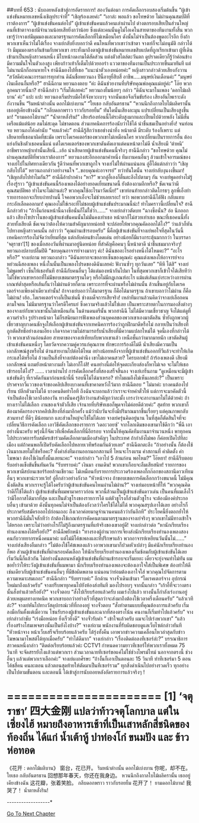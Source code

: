 ##บทที่ 653 : นับถอยหลังเข้าสู่การอัดรายการ!
สองวันต่อมา
การคัดเลือกรอบสองเริ่มต้นขึ้น
“ผู้เข้าแข่งขันหมายเลขหนึ่งเชิญประจำที่”
“เชิญร้องเลยค่ะ”
“เอาล่ะ พอแล้ว ขอโทษด้วย ไม่ผ่านคุณสมบัติที่เราต้องการ”
“ผู้เข้าแข่งขันคนต่อไป”
ผู้เข้าแข่งขันคนแล้วคนเล่าผ่านไป ต่างตกรอบเสียเป็นส่วนใหญ่ คนที่เข้าตาจางเย่มีจำนวนน้อยเสียยิ่งกว่าน้อย ซึ่งแต่ละคนนั้นดูไม่โอเคในสายตาของทีมงานทั้งสิ้น พวกเขารู้ว่าจางเย่มีมุมมองและมาตรฐานการคัดเลือกที่ไม่เหมือนใคร ดังนั้นไม่จำเป็นต้องพูดอะไรอีก ยิ่งถ้าพวกเขาเห็นว่าไม่ได้เรื่อง จางเย่กลับยิ่งบอกว่าดี คนไหนที่พวกเขาว่าเข้าตา จางเย่ก็จะไม่อนุมัติ กล่าวได้ว่า มีมุมมองตรงกันข้ามกับพวกเขา
กระทั่งมาถึงตาผู้เข้าแข่งขันหมายเลขสิบแปดที่ถูกเรียกเข้ามา
ผู้ที่เดินเข้ามาเป็นหญิงสาวคนหนึ่ง มีใบหน้างดงามได้สัดส่วน แต่งตัวสไตล์ตะวันตก ดูปราดเดียวก็รู้ว่าค่อนข้างมีความมั่นใจในตัวเองสูง เพียงก้าวเท้าก็เต็มไปด้วยออร่า
แววตาของทีมงานเป็นประกายขึ้นมาทันที แต่ไม่นานนักก็ถอนหายใจ
ฮาฉีฉีมองไปที่เธอ “แนะนำตัวเองหน่อยค่ะ”
หญิงสาวกล่าวด้วยเสียงกังวาน “สวัสดีค่ะคณะกรรมการทุกท่าน ดิฉันชื่อหยวนถง ปีนี้อายุยี่สิบสี่ อาชีพ…..มนุษย์เงินเดือนค่ะ”
“มนุษย์เงินเดือนงั้นหรือ?” ฮาฉีฉีถาม
หยวนถงตอบ “ค่ะ ดิฉันช่วยงานที่บริษัทคุณพ่อคุณแม่อยู่ค่ะ”
โอ๊ย
พวกลูกคนรวยนี่นา?
ฮาฉีฉีกล่าว “เริ่มได้เลยค่ะ”
หยวนถงยิ้มน้อยๆ กล่าว “ดิฉันจะมาในเพลง ‘ดอกไม้ผลิบาน’ ค่ะ”
แปะ แปะ หยวนถงเริ่มปรบมือให้จังหวะเบาๆ จากนั้นเธอจึงเริ่มขับร้อง เสียงอันไพเราะดังกังวานขึ้น
“ริมหน้าต่างนั้น ดอกไม้เบ่งบาน”
“ใยเธอ กลับอันตรธาน”
“หวนนึกถึงกาลใบไม้ผลิครานั้น เธออยู่เคียงข้างฉัน”
“กลีบดอกพราว ราวกับรอยยิ้ม”
ทันใดนั้นเสียงละมุน แปรเปลี่ยนเป็นเสียงสูงขึ้นมา!
“ยามดอกไม้บาน!”
“น้ำตาหลั่งริน!”
เสียงร้องท่อนนี้ไต่ระดับสูงมากและเปี่ยมไปด้วยพลัง ไม่มีสั่นเครือแม้แต่น้อย ลมไม่สะดุด ไม่ขาดตอน ส่วนเทคนิคการร้องนับว่าใช้ได้ น่าชื่นชมเป็นอย่างยิ่ง!
จนท่อนจบ
หยวนถงโค้งคำนับ “จบแล้วค่ะ”
ฮาฉีฉีรู้สึกว่าเธอช่างน่าทึ่ง หน้าตาดี มีระดับ ร้องก็เพราะ แต่เสียดายที่เธอมาผิดที่ชะมัด เพราะไดเรคเตอร์ของพวกเขาไม่เหมือนใคร หากเปลี่ยนเป็นรายการอื่น ต้องแย่งกันชิงตัวเธอคนนี้แน่ แต่ไดเรคเตอร์ของพวกเขาดันคัดเอาแต่คนหน้าตาไม่ดี น้ำเสียงมี ‘ตำหนิ’ อาชีพรากหญ้าเท่านั้นเสียนี่...เฮ้อ น่าเสียดายผู้เข้าแข่งขันคนนี้จริงๆ
ฮาฉีฉีกล่าว “ขอโทษด้วย คุณไม่ผ่านคุณสมบัติที่พวกเราต้องการ”
หยวนถงสะอึกออกมาคำหนึ่ง
ทีมงานคนอื่นๆ ล้วนเข้าใจอารมณ์ของจางเย่ไปในทิศทางเดียวกัน รู้ดีว่าคนที่พวกเขาถูกใจ จางเย่ไม่ให้ผ่านแน่นอน อู่อี้ได้แต่กล่าวว่า “เชิญกลับไปได้”
หยวนถงกล่าวอย่างจนใจ “..ขอบคุณค่ะอาจารย์”
ทว่าทันใดนั้น จางเย่กลับงุนงงขึ้นมา! “เชิญกลับไปทำไมกัน?”
ฮาฉีฉีอ้าปากค้าง “หา?”
พวกอู่อี้เองก็ตื่นตะลึงไปตามๆ กัน
จางเย่พูดอย่างไม่รู้เรื่องรู้ราว “ผู้เข้าแข่งขันคนนี้ร้องเพลงได้อย่างยอดเยี่ยมขนาดนี้ ยังต้องถามอีกหรือ? ชัดเจนว่ามีคุณสมบัติพอ ทำไมจะไม่ผ่านล่ะ? พวกคุณใช้อะไรมาวัดเนี่ย!” เขาท่อนท้ายกล่าวติดโกรธๆ ลูกพี่เอ็งทำรายการออกจะเรียบง่ายปานนี้ ใจคอพวกเอ็งจะไม่ช่วยเลยเรอะ!
ทว่า พอพวกฮาฉีฉีได้ฟัง กลับแทบกระอักเลือดออกมา!
คุณเองไม่ใช่เรอะที่ไม่ชอบผู้เข้าแข่งขันประมาณนี้น่ะ! ทำไมคราวนี้เปลี่ยนใจ?
ฮาฉีฉีกล่าวท้วง “ถ้างั้นก่อนหน้านี้ฉางซือนั่นก็ไม่ใช่ว่า……”
จางเย่กล่าวตัดบท “ฉางซือนั่น? อ๋อ นึกออกแล้ว เสียงโซปราโนของผู้เข้าแข่งขันคนนั้นไม่มั่นคงเท่าเธอ หน้าตาก็ไม่สวยเท่าเธอ ขณะที่เธอคนนี้ทั้งสวยทั้งเสียงดี ชัดเจนว่าต้องให้ความสำคัญมากหน่อยสิ จะปล่อยให้พวกคุณคัดออกได้ไง?” ว่าแล้วก็หันไปทางหญิงสาวคนนั้น กล่าวว่า “คุณผ่านเข้ารอบครับ”
นี่คือผู้เข้าแข่งขันที่จางเย่พอใจที่สุดในวันนี้ เทคนิคการร้องไม่จัดว่าเยี่ยมที่สุด แต่กลับค่อนข้างโดดเด่น อย่างน้อยก็มีแรงกระตุ้นมากกว่า ในบรรดา ‘จตุราชา’[1] ของเมื่อสองวันที่ผ่านมาอยู่นิดหน่อย ที่สำคัญคือคนๆ นี้หน้าตาดี น่าชื่นชมมากจริงๆ!
หยวนถงปลาบปลื้มปิติ “ขอบคุณอาจารย์จางมากๆ ค่ะ! ดิฉันขออะไรอย่างหนึ่งได้ไหมคะ?”
“อะไรหรือ?” จางเย่ถาม
หยวนถงกล่าว “ดิฉันอยากจะขอลายเซ็นของคุณค่ะ คุณแต่งเพลงให้อาจารย์จางหย่วนฉีสองเพลง หนึ่งในนั้นเป็นเพลงโปรดของดิฉันเลยค่ะ ฟังวนซ้ำๆ ทุกวันเลย”
“หึหึ ได้สิ” จางเย่ไม่พูดพร่ำ เซ็นให้เธอทันที
ฮาฉีฉีกับคนอื่นๆ ได้แต่มองหน้ากันไปมา ในที่สุดพวกเขาก็เข้าใจได้เสียทีว่า ไม่ใช่พวกเขาหรอกที่ไม่มีขอบเขตมาตรฐานใดๆ หรือไม่มีกฎเกณฑ์อะไร แม้แต่เส้นแบ่งระหว่างการผ่านเกณฑ์ต่ำสุดหรือเส้นกั้นว่าไม่ผ่านด้วยก็ตาม เพราะการที่จะผ่านหรือไม่ผ่านนั้น ล้วนขึ้นอยู่กับไดเรคเตอร์จางเพียงคำเดียวเท่านั้น! ถ้าจางเย่บอกว่าได้มาตรฐาน ก็คือได้มาตรฐาน ถ้าเขาบอกว่าไม่ผ่าน ก็คือไม่ผ่าน! เฮ้อ..ไดเรคเตอร์จางก็เป็นเช่นนี้ ช่างเผด็จการเสียจริง!
เหล่าทีมงานล้วนคิดว่าจางเย่เลือกคนตามใจตน ไม่มีมาตรฐานว่าใครดีใครแย่ ซึ่งความจริงแล้วไม่ใช่เลย เป็นเพราะสายตาในการมองสิ่งต่างๆ ของจางเย่กับพวกเขานั้นไม่เหมือนกัน ในด้านดนตรีนั้น พวกฮาฉีฉี ไม่ได้มีความเชี่ยวชาญ จึงได้แต่ดูที่ความร่าเริง รูปร่างหน้าตา ไม่ก็รสนิยมการฟังเพลงส่วนบุคคลของพวกเขาเองมาตัดสิน ซ้ำยังถูกพวกผู้เชี่ยวชาญบางคนชักจูงให้เลือกผู้เข้าแข่งขันจากเทคนิคการร้องว่าถูกฝึกมาดีหรือไม่ กลายเป็นว่าเสียงที่ถูกตัดสิทธิ์อย่างเอนเอียง เกิดจากความไม่สามารถรับน้ำเสียงที่มีความแปลกใหม่ได้
จุดนี้เองที่กล่าวได้ว่า พวกเขาล้วนอ่อนด้อย
สายตาของจางเย่เทียบกับพวกเขาแล้ว เหนือชั้นกว่ามากมายนัก เขาตัดสินผู้เข้าแข่งขันคนหนึ่งๆ โดยวัดจากความคู่ควรแก่คุณภาพ ทักษะการร้องดีไม่ดี น้ำเสียงมีความเป็นเอกลักษณ์สูงหรือไม่ ด้านสายงานไปต่อได้ไหม อย่างน้อยหลังจากที่ผู้เข้าแข่งขันออกทีวีแล้วจะทำให้เกิดกระแสได้หรือไม่ ล้วนเป็นสิ่งที่จางเย่ต้องคำนึง เขาไม่เอาคนสวย? ใครบอกฟะ! ถ้าร้องเพลงดี เสียงมีเอกลักษณ์ แถมยังหน้าตางามล้ำ ไม่เอาก็โง่สิ! คนอย่างนี้ต่อให้จุดตะเกียงส่องก็หาไม่เจอ จะไม่ให้เธอเข้ารอบได้ไง!?
……
เวลาผ่านไป
การคัดเลือกครั้งที่สองเสร็จสิ้นลง
จางเย่เกริ่นถาม “ดูเหมือนจะมีผู้เข้าแข่งขันดีๆ ที่เราคัดกันมาก่อนหน้านี้นี่ รอบนี้ไม่ได้มาเหรอ? ทำไมผมถึงไม่เห็นเลยล่ะ?” เป็นเพราะปราศจากวี่แววของเจ้าของคลิปเสียงบางคนที่เขาคาดหวังไว้มาก
ฮาฉีฉีตอบ “ ไม่มาค่ะ บางคนต้องไปเรียน ปลีกตัวมาไม่ได้ บางคนติดทำโอที ถึงฉันจะบอกแล้วว่าเราจะจ่ายค่าตั๋วให้ แต่การจะมาคัดตัวนี้ จำเป็นต้องใช้เวลาถึงสองวัน ทางนั้นคงรู้สึกว่างานสำคัญกว่าละมั้ง เกรงว่าจะลางานมาไม่ได้ด้วยค่ะ ถ้าทางเราไม่ได้เลือก งานของเจ้าตัวก็เสีย เจ้านายที่บริษัทเธอก็พูดจาไม่ค่อยดีด้วยค่ะ”
สุดท้าย พวกเขาก็ต้องมาคัดกรองจากคลิปเสียงที่ส่งมาอีกครั้ง แม้ว่านับวันจะยิ่งมีปริมาณมากขึ้นเรื่อยๆ แต่คุณภาพกลับสวนทาง! ที่ดีๆ มีน้อยมาก และส่วนใหญ่จะใช้ไม่ได้เลย
จางเย่ครุ่นคิดอยู่นาน ในที่สุดก็ตัดสินใจที่จะเปลี่ยนวิธีการคัดเลือก เอาวิธีคัดเลือกของรายการ ‘เดอะวอยซ์’ จากโลกเดิมของเขามาใช้ดีกว่า “พี่ฉี เอาอย่างนี้นะครับ พรุ่งนี้ก็จัดเวทีเพื่อคัดเลือกที่นี่อีกรอบ จากนั้นให้คุณคัดทีมงานมาจำนวนหนึ่ง พาทุกคนไปประกาศการรับสมัครเข้าร่วมคัดเลือกตามเมืองสำคัญๆ ในประเทศ ถ้ากำลังไม่พอ ก็ค่อยเปิดไปทีละเมือง แต่ถ้าคนพอก็เปิดรับคัดเลือกไปหลายเวทีพร้อมกันด้วยเลย”
ฮาฉีฉีตกตะลึง “ถ้าอย่างนั้น ก็ต้องใช้เงินมากเลยไม่ใช่หรือคะ? ทั้งค่าส่งทีมงานออกนอกสถานที่ ไหนจะโรงแรม ค่าสถานที่ ค่าติดตั้ง ค่าโฆษณา ต้องใช้เงินทั้งนั้นเลยนะคะ”
จางเย่กล่าว “เอาไป 5 ล้านก่อน พอไหม?”
ไอ๊หยา! ฮาฉีฉีรีบตอบรับอย่างแข็งขันขึ้นทันควัน “รับทราบค่ะ” เงินมา งานเดิน!
พวกเขาเกือบจะลืมเสียสนิท! รายการของพวกเขามีสปอนเซอร์ร้อยล้านเชียวนะ ไม่เหมือนกับรายการประกวดร้องเพลงกิ๊กก๊อกของสถานีดาวเทียมอื่นๆ พวกเขาน่ะรวยเว้ย!
อู่อี้กล่าวอย่างกังวล “หัวหน้าจาง ถ้าขอบเขตการคัดเลือกกว้างขนาดนี้ ไม่มีคุณนั่งตัดสิน พวกเราจะรู้ได้ไงครับว่าผู้เข้าแข่งขันคนไหนผ่านไม่ผ่าน?”
จางเย่มอบหน้าที่ให้ “พวกคุณคิดว่าดีก็ใช้ได้แล้ว ผู้เข้าแข่งขันที่ผมพามาคราวก่อน พวกนี้ล้วนเป็นผู้เข้าแข่งขันดาวเด่น เป็นคนที่ผมเล็งไว้ว่ามีโอกาสได้มากที่สุด และเป็นตัวชูโรงของรายการได้ แต่ตัวชูโรงก็ส่วนตัวชูโรง จะต้องมีองค์ประกอบอื่นๆ เข้ามาด้วย ดังนั้นทุกคนไม่จำเป็นต้องกังวลว่าใครใช้ได้ไม่ได้ พวกคุณสรุปเอาได้เลย อย่างไรก็ประกาศรับสมัครออกไปก่อนเถอะ ถึงเวลาค่อยมาดูจำนวนคนแล้วว่ากันอีกที”
ประโยคนี้ยิ่งตอกย้ำให้พวกฮาฉีฉีมั่นใจสักทีว่า ถ้าต้องใช้เกณฑ์การคัดคนตามมาตรฐานของจางเย่จริงๆ พวกเขาไม่มีทางเข้าใจได้หรอก เพราะไม่ว่าอย่างไรก็ไม่รู้ถึงมาตรฐานที่แท้จริงของเขาอยู่ดี!
จางเย่กล่าวต่อ “หานักเรียบเรียงทำนองเพลงได้หรือยัง?”
ฮาฉีฉีพยักหน้า “ทางรองผู้อำนวยการเจียงส่งนักเรียบเรียงทำนองเพลงสองคนกับวาทยากรหนึ่งคนมาค่ะ แต่ไม่มีโค้ชเพลงและที่ปรึกษาแล้ว พวกอาจารย์เหยียนวันนั้นไม่……”
จางเย่ส่งเสียงอืมกล่าว “ไม่ต้องใช้โค้ชเพลงแล้ว เอาพวกเขามาก็ปวดหัวเปล่าๆ มีแค่นักเรียบเรียงทำนองก็พอ ส่วนผู้เข้าแข่งขันที่ผ่านรอบคัดเลือก ให้นักเรียบเรียงทำนองเพลงเริ่มซ้อมกับผู้เข้าแข่งขันได้เลย เริ่มวันนี้ก็แล้วกัน ไม่อย่างนั้นตอนหลังผู้เข้าแข่งขันที่ผ่านเข้ารอบจะเริ่มเยอะ เดี๋ยวจะยุ่งจนทำไม่ทัน ผมขอย้ำว่าให้ระวังผู้เข้าแข่งขันที่ผมพามา นักเรียบเรียงทำนองเพลงจะต้องเอาใจใส่เป็นพิเศษ ต้องทำให้ดี เช่นเดียวกับผู้เข้าแข่งขันคนอื่นๆ ที่มีข้อผิดพลาด แน่นอนว่าย่อมต้องเอาใจใส่ พวกคุณไปจัดการตามความเหมาะสมเถอะ”
ฮาฉีฉีกล่าว “รับทราบค่ะ”
อีกด้าน จางจั่วเดินเข้ามา “ไดเรคเตอร์จาง อุปกรณ์ใหม่มาถึงแล้วครับ”
จางเย่รีบพาทุกคนไปยังห้องส่งทันที มองไปรอบๆ จากนั้นกล่าว “เก้าอี้ที่จะวางตรงนั้นสั่งทำแล้วหรือยัง?”
จางจั่วตอบ “สั่งไปเรียบร้อยแล้วครับ ผมเร่งไปแล้ว ทางนั้นก็กำลังเร่งงานอยู่ ด้วยเหตุผลทางเทคนิค พวกเขาบอกว่าอย่างเร็วที่สุดกว่าจะส่งมาถึงต้องใช้เวลาครึ่งเดือนครับ”
“แล้วเวทีล่ะ?” จางเย่หันไปทางวัสดุปกรณ์เวทีที่กองอยู่
จางจั่วตอบ “สั่งทำตามแบบที่คุณต้องการแล้วครับ เริ่มลงมือกันตั้งแต่เมื่อวาน โซนรับรองผู้เข้าแข่งขันและฉากที่สองตรงโน้น คนงานก็เริ่มทำไปแล้วครับ”
จางเย่กล่าวกำชับ “เร่งมือหน่อย ยิ่งเร็วยิ่งดี”
จางจั่วรับคำ “ เข้าใจแล้วครับ ผมจะไปเร่งพวกเขา”
“แล้วเรื่องสร้างโฮมเพจตรงนั้นเป็นยังไงบ้าง?” จางเย่ถาม
พนักงานที่รับผิดชอบดูแลเว็บไซต์กล่าวทันที “หัวหน้าจาง หน้าเว็บเสร็จเรียบร้อยแล้วครับ โต้รุ่งทั้งคืน เอาพวกข่าวความเคลื่อนไหวล่าสุดกับข่าวโฆษณามาโพสต์ได้ทุกเมื่อครับ”
“ทำได้ดีมาก” จางเย่กล่าว “เรื่องติดต่อลงทีเซอร์ล่ะ?”
บรรณาธิการสาวคนหนึ่งกล่าว “ติดต่อเรียบร้อยแล้วค่ะ CCTV1 กำหนดความยาวทีเซอร์ให้พวกเราทั้งหมด 75 วินาที จะจัดสรรยังไงแล้วแต่พวกเรา ส่วนเวลาฉายทีเซอร์ขอแค่ไม่ใช่ช่วงไพรม์ไทม์ นอกจากตรงนี้ ช่วงอื่นๆ แล้วแต่พวกเราเลือกค่ะ”
จางเย่ผงกศีรษะ “ถ้างั้นก็เอาเป็นตอนละ 15 วินาที ทำทีเซอร์มา 5 ตอน โค้ชสี่คน คนละตอน แล้วตอนสุดท้ายให้ตัดมาเป็นทีเซอร์รวม”
ทุกสิ่งดำเนินไปอย่างรวดเร็ว ทุกอย่างเป็นไปตามขั้นตอน
และตอนนี้ ได้เข้าสู่การนับถอยหลังอัดรายการแล้วจริงๆ !


======================
[1] ‘จตุราชา’ 四大金刚 แปลว่าท้าวจตุโลกบาล แต่ในเซี่ยงไฮ้ หมายถึงอาหารเช้าที่เป็นเสาหลักสี่ชนิดของท้องถิ่น ได้แก่ น้ำเต้าหู้ ปาท่องโก๋ ขนมปัง และ ข้าวห่อทอด
======================


《花开 : ดอกไม้ผลิบาน》
窗台，花已开。
ริมหน้าต่างนั้น ดอกไม้เบ่งบาน
你呢，却不在。
ใยเธอ กลับอันตรธาน
回想那年春天，你还在我身边。
หวนนึกถึงกาลใบไม้ผลิครานั้น เธออยู่เคียงข้างฉัน
这花瓣，张着笑脸。
กลีบดอกพราว ราวกับรอยยิ้ม
花开了！
ยามดอกไม้บาน!
我哭了！
น้ำตาหลั่งริน!


*-*-*-*-*-*-*-*-*-*-*-*-*-*-*-*-*-*-*




[Go To Next Chapter]( ./54.md)